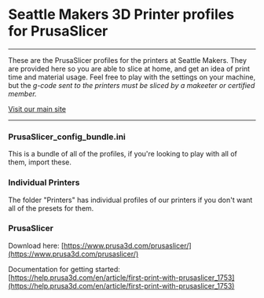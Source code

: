 # Seattle Makers 3D Printer profiles for PrusaSlicer
---
These are the PrusaSlicer profiles for the printers at Seattle Makers. They are provided here so you are able to slice at home, and get an idea of print time and material usage. Feel free to play with the settings on your machine, but the *g-code sent to the printers must be sliced by a makeeter or certified member.*

[Visit our main site](https://seattlemakers.org/)

---
### PrusaSlicer_config_bundle.ini

This is a bundle of all of the profiles, if you're looking to play with all of them, import these.

### Individual Printers

The folder "Printers" has individual profiles of our printers if you don't want all of the presets for them.

### PrusaSlicer

Download here: [https://www.prusa3d.com/prusaslicer/](https://www.prusa3d.com/prusaslicer/)

Documentation for getting started: [https://help.prusa3d.com/en/article/first-print-with-prusaslicer_1753](https://help.prusa3d.com/en/article/first-print-with-prusaslicer_1753) 